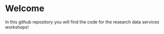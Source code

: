 # Welcome 

In this github repository you will find the code for the research data services workshops!


